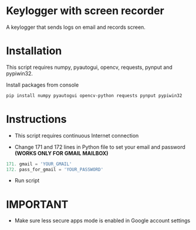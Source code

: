 # Keylogger with screen recorder
A keylogger that sends logs on email and records screen.

# Installation

This script requires numpy, pyautogui, opencv, requests, pynput and pypiwin32.

Install packages from console

```bash
pip install numpy pyautogui opencv-python requests pynput pypiwin32
```

# Instructions

- This script requires continuous Internet connection

- Change 171 and 172 lines in Python file to set your email and password **(WORKS ONLY FOR GMAIL MAILBOX)**
```python
171. gmail = 'YOUR_GMAIL'
172. pass_for_gmail = 'YOUR_PASSWORD'
```

- Run script

# IMPORTANT

- Make sure less secure apps mode is enabled in Google account settings
